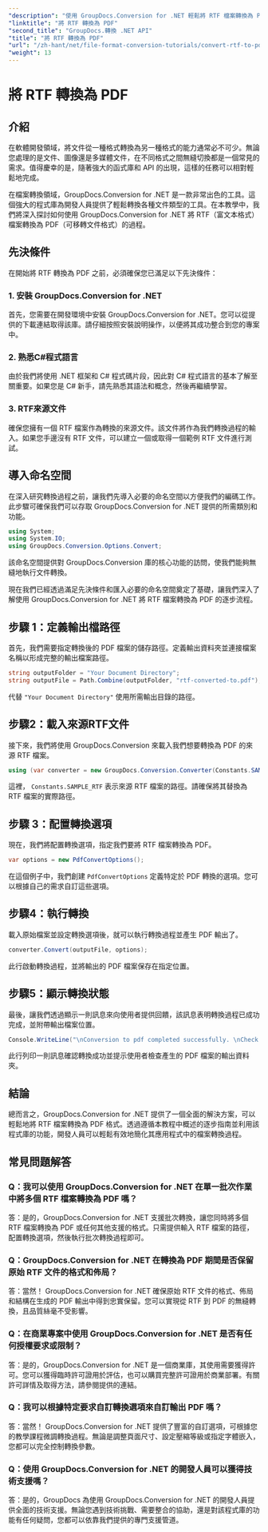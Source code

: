 ```yaml
---
"description": "使用 GroupDocs.Conversion for .NET 輕鬆將 RTF 檔案轉換為 PDF。按照我們的逐步指南進行集成，釋放文件轉換的強大功能。"
"linktitle": "將 RTF 轉換為 PDF"
"second_title": "GroupDocs.轉換 .NET API"
"title": "將 RTF 轉換為 PDF"
"url": "/zh-hant/net/file-format-conversion-tutorials/convert-rtf-to-pdf/"
"weight": 13
---
```


# 將 RTF 轉換為 PDF

## 介紹

在軟體開發領域，將文件從一種格式轉換為另一種格式的能力通常必不可少。無論您處理的是文件、圖像還是多媒體文件，在不同格式之間無縫切換都是一個常見的需求。值得慶幸的是，隨著強大的函式庫和 API 的出現，這樣的任務可以相對輕鬆地完成。

在檔案轉換領域，GroupDocs.Conversion for .NET 是一款非常出色的工具。這個強大的程式庫為開發人員提供了輕鬆轉換各種文件類型的工具。在本教學中，我們將深入探討如何使用 GroupDocs.Conversion for .NET 將 RTF（富文本格式）檔案轉換為 PDF（可移轉文件格式）的過程。

## 先決條件

在開始將 RTF 轉換為 PDF 之前，必須確保您已滿足以下先決條件：

### 1. 安裝 GroupDocs.Conversion for .NET

首先，您需要在開發環境中安裝 GroupDocs.Conversion for .NET。您可以從提供的下載連結取得該庫。請仔細按照安裝說明操作，以便將其成功整合到您的專案中。

### 2. 熟悉C#程式語言

由於我們將使用 .NET 框架和 C# 程式碼片段，因此對 C# 程式語言的基本了解至關重要。如果您是 C# 新手，請先熟悉其語法和概念，然後再繼續學習。

### 3. RTF來源文件

確保您擁有一個 RTF 檔案作為轉換的來源文件。該文件將作為我們轉換過程的輸入。如果您手邊沒有 RTF 文件，可以建立一個或取得一個範例 RTF 文件進行測試。

## 導入命名空間

在深入研究轉換過程之前，讓我們先導入必要的命名空間以方便我們的編碼工作。此步驟可確保我們可以存取 GroupDocs.Conversion for .NET 提供的所需類別和功能。

```csharp
using System;
using System.IO;
using GroupDocs.Conversion.Options.Convert;
```

該命名空間提供對 GroupDocs.Conversion 庫的核心功能的訪問，使我們能夠無縫地執行文件轉換。

現在我們已經透過滿足先決條件和匯入必要的命名空間奠定了基礎，讓我們深入了解使用 GroupDocs.Conversion for .NET 將 RTF 檔案轉換為 PDF 的逐步流程。

## 步驟 1：定義輸出檔路徑

首先，我們需要指定轉換後的 PDF 檔案的儲存路徑。定義輸出資料夾並連接檔案名稱以形成完整的輸出檔案路徑。

```csharp
string outputFolder = "Your Document Directory";
string outputFile = Path.Combine(outputFolder, "rtf-converted-to.pdf");
```

代替 `"Your Document Directory"` 使用所需輸出目錄的路徑。

## 步驟2：載入來源RTF文件

接下來，我們將使用 GroupDocs.Conversion 來載入我們想要轉換為 PDF 的來源 RTF 檔案。

```csharp
using (var converter = new GroupDocs.Conversion.Converter(Constants.SAMPLE_RTF))
```

這裡， `Constants.SAMPLE_RTF` 表示來源 RTF 檔案的路徑。請確保將其替換為 RTF 檔案的實際路徑。

## 步驟 3：配置轉換選項

現在，我們將配置轉換選項，指定我們要將 RTF 檔案轉換為 PDF。

```csharp
var options = new PdfConvertOptions();
```

在這個例子中，我們創建 `PdfConvertOptions` 定義特定於 PDF 轉換的選項。您可以根據自己的需求自訂這些選項。

## 步驟4：執行轉換

載入原始檔案並設定轉換選項後，就可以執行轉換過程並產生 PDF 輸出了。

```csharp
converter.Convert(outputFile, options);
```

此行啟動轉換過程，並將輸出的 PDF 檔案保存在指定位置。

## 步驟5：顯示轉換狀態

最後，讓我們透過顯示一則訊息來向使用者提供回饋，該訊息表明轉換過程已成功完成，並附帶輸出檔案位置。

```csharp
Console.WriteLine("\nConversion to pdf completed successfully. \nCheck output in {0}", outputFolder);
```

此行列印一則訊息確認轉換成功並提示使用者檢查產生的 PDF 檔案的輸出資料夾。

## 結論

總而言之，GroupDocs.Conversion for .NET 提供了一個全面的解決方案，可以輕鬆地將 RTF 檔案轉換為 PDF 格式。透過遵循本教程中概述的逐步指南並利用該程式庫的功能，開發人員可以輕鬆有效地簡化其應用程式中的檔案轉換過程。

## 常見問題解答

### Q：我可以使用 GroupDocs.Conversion for .NET 在單一批次作業中將多個 RTF 檔案轉換為 PDF 嗎？

答：是的，GroupDocs.Conversion for .NET 支援批次轉換，讓您同時將多個 RTF 檔案轉換為 PDF 或任何其他支援的格式。只需提供輸入 RTF 檔案的路徑，配置轉換選項，然後執行批次轉換過程即可。

### Q：GroupDocs.Conversion for .NET 在轉換為 PDF 期間是否保留原始 RTF 文件的格式和佈局？

答：當然！ GroupDocs.Conversion for .NET 確保原始 RTF 文件的格式、佈局和結構在生成的 PDF 輸出中得到忠實保留。您可以實現從 RTF 到 PDF 的無縫轉換，且品質絲毫不受影響。

### Q：在商業專案中使用 GroupDocs.Conversion for .NET 是否有任何授權要求或限制？

答：是的，GroupDocs.Conversion for .NET 是一個商業庫，其使用需要獲得許可。您可以獲得臨時許可證用於評估，也可以購買完整許可證用於商業部署。有關許可詳情及取得方法，請參閱提供的連結。

### Q：我可以根據特定要求自訂轉換選項來自訂輸出 PDF 嗎？

答：當然！ GroupDocs.Conversion for .NET 提供了豐富的自訂選項，可根據您的教學課程微調轉換過程。無論是調整頁面尺寸、設定壓縮等級或指定字體嵌入，您都可以完全控制轉換參數。

### Q：使用 GroupDocs.Conversion for .NET 的開發人員可以獲得技術支援嗎？

答：是的，GroupDocs 為使用 GroupDocs.Conversion for .NET 的開發人員提供全面的技術支援。無論您遇到技術挑戰、需要整合的協助，還是對該程式庫的功能有任何疑問，您都可以依靠我們提供的專門支援管道。